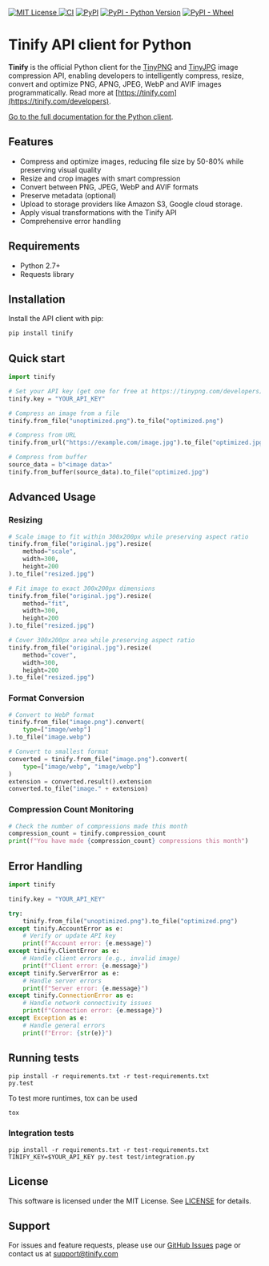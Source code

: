 [![MIT License](http://img.shields.io/badge/license-MIT-green.svg) ](https://github.com/tinify/tinify-python/blob/main/LICENSE)
[![CI](https://github.com/tinify/tinify-python/actions/workflows/ci-cd.yml/badge.svg)](https://github.com/tinify/tinify-python/actions/workflows/ci-cd.yml)
[![PyPI](https://img.shields.io/pypi/v/tinify)](https://pypi.org/project/tinify/#history)
[![PyPI - Python Version](https://img.shields.io/pypi/pyversions/tinify)](https://pypi.org/project/tinify/)
[![PyPI - Wheel](https://img.shields.io/pypi/wheel/tinify)](https://pypi.org/project/tinify/)


# Tinify API client for Python

**Tinify** is the official Python client for the [TinyPNG](https://tinypng.com) and [TinyJPG](https://tinyjpg.com/) image compression API, enabling developers to intelligently compress, resize, convert and optimize PNG, APNG, JPEG, WebP and AVIF images programmatically. Read more at [https://tinify.com](https://tinify.com/developers).


[Go to the full documentation for the Python client](https://tinypng.com/developers/reference/python).

## Features

- Compress and optimize images, reducing file size by 50-80% while preserving visual quality
- Resize and crop images with smart compression
- Convert between PNG, JPEG, WebP and AVIF formats
- Preserve metadata (optional)
- Upload to storage providers like Amazon S3, Google cloud storage.
- Apply visual transformations with the Tinify API
- Comprehensive error handling



## Requirements

- Python 2.7+
- Requests library

## Installation

Install the API client with pip:

```bash
pip install tinify
```

## Quick start


```python
import tinify

# Set your API key (get one for free at https://tinypng.com/developers)
tinify.key = "YOUR_API_KEY"

# Compress an image from a file
tinify.from_file("unoptimized.png").to_file("optimized.png")

# Compress from URL
tinify.from_url("https://example.com/image.jpg").to_file("optimized.jpg")

# Compress from buffer
source_data = b"<image data>"
tinify.from_buffer(source_data).to_file("optimized.jpg")
```

## Advanced Usage

### Resizing

```python
# Scale image to fit within 300x200px while preserving aspect ratio
tinify.from_file("original.jpg").resize(
    method="scale",
    width=300,
    height=200
).to_file("resized.jpg")

# Fit image to exact 300x200px dimensions
tinify.from_file("original.jpg").resize(
    method="fit",
    width=300,
    height=200
).to_file("resized.jpg")

# Cover 300x200px area while preserving aspect ratio
tinify.from_file("original.jpg").resize(
    method="cover",
    width=300,
    height=200
).to_file("resized.jpg")
```

### Format Conversion

```python
# Convert to WebP format
tinify.from_file("image.png").convert(
    type=["image/webp"]
).to_file("image.webp")
```

```python
# Convert to smallest format
converted = tinify.from_file("image.png").convert(
    type=["image/webp", "image/webp"]
)
extension = converted.result().extension
converted.to_file("image." + extension)
```

### Compression Count Monitoring

```python
# Check the number of compressions made this month
compression_count = tinify.compression_count
print(f"You have made {compression_count} compressions this month")
```

## Error Handling

```python
import tinify

tinify.key = "YOUR_API_KEY"

try:
    tinify.from_file("unoptimized.png").to_file("optimized.png")
except tinify.AccountError as e:
    # Verify or update API key
    print(f"Account error: {e.message}")
except tinify.ClientError as e:
    # Handle client errors (e.g., invalid image)
    print(f"Client error: {e.message}")
except tinify.ServerError as e:
    # Handle server errors
    print(f"Server error: {e.message}")
except tinify.ConnectionError as e:
    # Handle network connectivity issues
    print(f"Connection error: {e.message}")
except Exception as e:
    # Handle general errors
    print(f"Error: {str(e)}")
```

## Running tests

```
pip install -r requirements.txt -r test-requirements.txt
py.test
```

To test more runtimes, tox can be used

```
tox
```



### Integration tests

```
pip install -r requirements.txt -r test-requirements.txt
TINIFY_KEY=$YOUR_API_KEY py.test test/integration.py
```

## License

This software is licensed under the MIT License. See [LICENSE](https://github.com/tinify/tinify-python/blob/master/LICENSE) for details.

## Support

For issues and feature requests, please use our [GitHub Issues](https://github.com/tinify/tinify-python/issues) page or contact us at [support@tinify.com](mailto:support@tinify.com)
